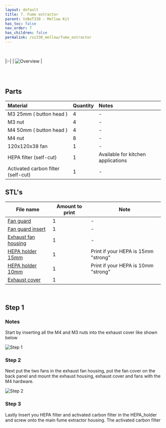```yaml
---
layout: default
title: 7. Fume extractor
parent: VzBoT330 - Mellow Kit
has_toc: false
nav_order: 7
has_children: false
permalink: /vz330_mellow/fume_extractor
---
```


<br/>

|:-|
| ![Overview](/assets/images/manual/vz330_mellow/fume/overview.png) |

<br/>
<br/>

## Parts

| Material        | Quantity          | Notes |
|:-------------|:------------------|:------|
| M3 25mm ( button head ) | 4 | - |
| M3 nut | 4 | - |
| M4 50mm ( button head ) | 4 | - |
| M4 nut | 8 | - |
| 120x120x38 fan | 1 | - |
| HEPA filter (self-cut) | 1 | Available for kitchen applications |
| Activated carbon filter (self-cut) | 1 | - |

## STL's

| File name | Amount to print | Note |
|-----------|-----------------|------|
| <a href="https://github.com/VzBoT3D/VzBoT-Vz330/blob/master/Assemblies%20BOM%20and%20STL/enclosure/Exhaust%20filter%20-%20Fume%20extractor/Exhaust%20fan%20guard/Exaust%20fan%20guard%20frame.stl" target="_blank">Fan guard</a> | 1 | - |
| <a href="https://github.com/VzBoT3D/VzBoT-Vz330/blob/master/Assemblies%20BOM%20and%20STL/enclosure/Exhaust%20filter%20-%20Fume%20extractor/Exhaust%20fan%20guard/Exaust%20fan%20guard%20center%20trim.stl" target="_blank">Fan guard insert</a> | 1 | - |
| <a href="https://github.com/VzBoT3D/VzBoT-Vz330/blob/master/Assemblies%20BOM%20and%20STL/enclosure/Exhaust%20filter%20-%20Fume%20extractor/Exhaust%20filter%20housing/STLs/Exhaust%20fan%20housing.stl" target="_blank">Exhaust fan housing</a> | 1 | - |
| <a href="https://github.com/VzBoT3D/VzBoT-Vz330/blob/master/Assemblies%20BOM%20and%20STL/enclosure/Exhaust%20filter%20-%20Fume%20extractor/Exhaust%20filter%20housing/STLs/exhaust%20middle%20cover%2015mm%20Hepa%20filter.stl" target="_blank">HEPA holder 15mm</a> | 1 | Print if your HEPA is 15mm "strong" |
| <a href="https://github.com/VzBoT3D/VzBoT-Vz330/blob/master/Assemblies%20BOM%20and%20STL/enclosure/Exhaust%20filter%20-%20Fume%20extractor/Exhaust%20filter%20housing/STLs/exhaust%20middle%20cover%2010mm%20Hepa%20filter.stl" target="_blank">HEPA holder 10mm</a> | 1 | Print if your HEPA is 10mm "strong" |
| <a href="https://github.com/VzBoT3D/VzBoT-Vz235/blob/main/Assemblies%20%26%20STL/Frame/Frame%20brace.stl" target="_blank">Exhaust cover</a> | 1 |

<br/>

## Step 1

### Notes

Start by inserting all the M4 and M3 nuts into the exhaust cover like shown below
<br/>

![Step 1](/assets/images/manual/vz330_mellow/fume/step1.png)

### Step 2
Next put the two fans in the exhaust fan housing, put the fan cover on the back panel and mount the exhaust housing, exhaust cover and fans with the M4 hardware.
<br/>

![Step 2](/assets/images/manual/vz330_mellow/fume/step2.png)

### Step 3
Lastly Insert you HEPA filter and activated carbon filter in the HEPA_holder and screw onto the main fume extractor housing. The activated carbon filter
